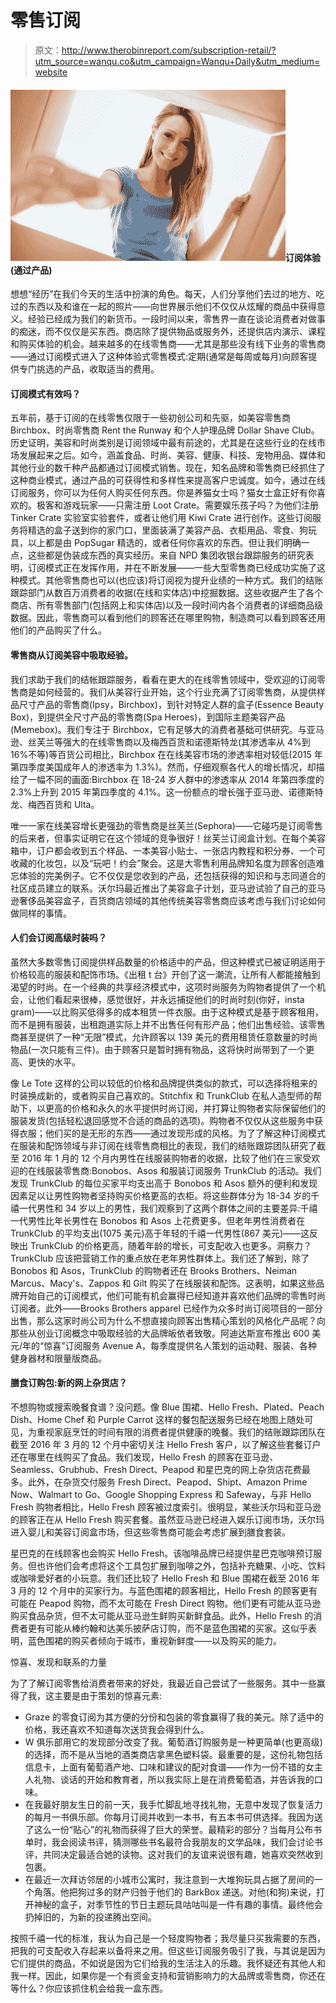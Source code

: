 # 零售订阅

> 原文：<http://www.therobinreport.com/subscription-retail/?utm_source=wanqu.co&utm_campaign=Wanqu+Daily&utm_medium=website>

#### ![RR Subscription Retail](img/a5c25634592a968fe0acbf3612bd6c3a.png)订阅体验(通过产品)

想想“经历”在我们今天的生活中扮演的角色。每天，人们分享他们去过的地方、吃过的东西以及和谁在一起的照片——向世界展示他们不仅仅从炫耀的商品中获得意义。经验已经成为我们的新货币。一段时间以来，零售界一直在谈论消费者对做事的痴迷，而不仅仅是买东西。商店除了提供物品或服务外，还提供店内演示、课程和购买体验的机会。越来越多的在线零售商——尤其是那些没有线下业务的零售商——通过订阅模式进入了这种体验式零售模式:定期(通常是每周或每月)向顾客提供专门挑选的产品，收取适当的费用。

#### 订阅模式有效吗？

五年前，基于订阅的在线零售仅限于一些初创公司和先驱，如美容零售商 Birchbox、时尚零售商 Rent the Runway 和个人护理品牌 Dollar Shave Club。历史证明，美容和时尚类别是订阅领域中最有前途的，尤其是在这些行业的在线市场发展起来之后。如今，涵盖食品、时尚、美容、健康、科技、宠物用品、媒体和其他行业的数千种产品都通过订阅模式销售。现在，知名品牌和零售商已经抓住了这种商业模式，通过产品的可获得性和多样性来提高客户忠诚度。如今，通过在线订阅服务，你可以为任何人购买任何东西。你是养猫女士吗？猫女士盒正好有你喜欢的。极客和游戏玩家——只需注册 Loot Crate。需要娱乐孩子吗？为他们注册 Tinker Crate 实验室实验套件，或者让他们用 Kiwi Crate 进行创作。这些订阅服务将精选的盒子送到你的家门口，里面装满了美容产品、衣柜用品、零食、狗玩具，以上都是由 PopSugar 精选的，或者任何你喜欢的东西。但让我们明确一点，这些都是伪装成东西的真实经历。来自 NPD 集团收银台跟踪服务的研究表明，订阅模式正在发挥作用，并在不断发展——一些大型零售商已经成功实施了这种模式。其他零售商也可以(也应该)将订阅视为提升业绩的一种方式。我们的结账跟踪部门从数百万消费者的收据(在线和实体店)中挖掘数据。这些收据产生了各个商店、所有零售部门(包括网上和实体店)以及一段时间内各个消费者的详细商品级数据。因此，零售商可以看到他们的顾客还在哪里购物，制造商可以看到顾客还用他们的产品购买了什么。

#### 零售商从订阅美容中吸取经验。

我们求助于我们的结帐跟踪服务，看看在更大的在线零售领域中，受欢迎的订阅零售商是如何经营的。我们从美容行业开始，这个行业充满了订阅零售商，从提供样品尺寸产品的零售商(Ipsy，Birchbox)，到针对特定人群的盒子(Essence Beauty Box)，到提供全尺寸产品的零售商(Spa Heroes)，到国际主题美容产品(Memebox)。我们专注于 Birchbox，它有足够大的消费者基础可供研究。与亚马逊、丝芙兰等强大的在线零售商以及梅西百货和诺德斯特龙(其渗透率从 4%到 16%不等)等百货公司相比，Birchbox 在在线美容市场的渗透率相对较低(2015 年第四季度美国成年人的渗透率为 1.3%)。然而，仔细观察各代人的增长情况，却描绘了一幅不同的画面:Birchbox 在 18-24 岁人群中的渗透率从 2014 年第四季度的 2.3%上升到 2015 年第四季度的 4.1%。这一份额点的增长强于亚马逊、诺德斯特龙、梅西百货和 Ulta。

唯一一家在线美容增长更强劲的零售商是丝芙兰(Sephora)——它碰巧是订阅零售的后来者，但事实证明它在这个领域的竞争很好！丝芙兰订阅盒计划。在每个美容箱中，订户都会收到五个样品、一本美容小贴士、一张店内教程和积分券、一个可收藏的化妆包，以及“玩吧！约会”聚会。这是大零售利用品牌知名度为顾客创造难忘体验的完美例子。它不仅仅是您收到的产品，还包括获得的知识和与志同道合的社区成员建立的联系。沃尔玛最近推出了美容盒子计划，亚马逊试验了自己的亚马逊奢侈品美容盒子，百货商店领域的其他传统美容零售商应该考虑与我们讨论如何做同样的事情。

#### 人们会订阅高级时装吗？

虽然大多数零售订阅提供样品数量的价格适中的产品，但这种模式已被证明适用于价格较高的服装和配饰市场。《出租 t 台》开创了这一潮流，让所有人都能接触到渴望的时尚。在一个经典的共享经济模式中，这项时尚服务为购物者提供了一个机会，让他们看起来很棒，感觉很好，并永远捕捉他们的时尚时刻(你好，insta gram)——以比购买低得多的成本租赁一件衣服。由于这种模式是基于顾客租用，而不是拥有服装，出租跑道实际上并不出售任何有形产品；他们出售经验。该零售商甚至提供了一种“无限”模式，允许顾客以 139 美元的费用租赁任意数量的时尚物品(一次只能有三件)。由于顾客只是暂时拥有物品，这将快时尚带到了一个更高、更快的水平。

像 Le Tote 这样的公司以较低的价格和品牌提供类似的款式，可以选择将租来的时装换成新的，或者购买自己喜欢的。Stitchfix 和 TrunkClub 在私人造型师的帮助下，以更高的价格和永久的水平提供时尚订阅，并打算让购物者实际保留他们的服装发货(包括轻松退回感觉不合适的商品的选项)。购物者不仅仅从这些服务中获得衣服；他们买的是无形的东西——通过发现形成的风格。为了了解这种订阅模式在服装和配饰领域与非订阅在线零售商相比的表现，我们的结账跟踪团队研究了截至 2016 年 1 月的 12 个月内男性在线服装购物者的收据，比较了他们在三家受欢迎的在线服装零售商:Bonobos、Asos 和服装订阅服务 TrunkClub 的活动。我们发现 TrunkClub 的每位买家平均支出高于 Bonobos 和 Asos 额外的便利和发现因素足以让男性购物者坚持购买价格更高的衣柜。将这些群体分为 18-34 岁的千禧一代男性和 34 岁以上的男性，我们观察到了这两个群体之间的主要差异:千禧一代男性比年长男性在 Bonobos 和 Asos 上花费更多。但老年男性消费者在 TrunkClub 的平均支出(1075 美元)高于年轻的千禧一代男性(867 美元)——这反映出 TrunkClub 的价格更高，随着年龄的增长，可支配收入也更多。洞察力？TrunkClub 应该把营销工作的重点放在老年男性群体上。我们还了解到，除了 Bonobos 和 Asos，TrunkClub 的购物者还在 Brooks Brothers、Neiman Marcus、Macy's、Zappos 和 Gilt 购买了在线服装和配饰。这表明，如果这些品牌开始自己的订阅模式，他们可能有机会赢得已经知道并喜欢他们品牌的零售时尚订阅者。此外——Brooks Brothers apparel 已经作为众多时尚订阅项目的一部分出售，那么这家时尚公司为什么不想直接向顾客出售精心策划的风格化产品呢？向那些从创业订阅概念中吸取经验的大品牌皈依者致敬。阿迪达斯宣布推出 600 美元/年的“惊喜”订阅服务 Avenue A，每季度提供名人策划的运动鞋、服装、各种健身器材和限量版商品。

#### 膳食订购包:新的网上杂货店？

不想购物或搜索晚餐食谱？没问题。像 Blue 围裙、Hello Fresh、Plated、Peach Dish、Home Chef 和 Purple Carrot 这样的餐包配送服务已经在地图上随处可见，为重视家庭烹饪的时间有限的消费者提供健康的晚餐。我们的结账跟踪团队在截至 2016 年 3 月的 12 个月中密切关注 Hello Fresh 客户，以了解这些套餐订户还在哪里在线购买了食品。我们发现，Hello Fresh 的顾客在亚马逊、Seamless、Grubhub、Fresh Direct、Peapod 和星巴克的网上杂货店花费最多。此外，在杂货交付服务 Fresh Direct、Peapod、Shipt、Amazon Prime Now、Walmart to Go、Google Shopping Express 和 Safeway，与非 Hello Fresh 购物者相比，Hello Fresh 顾客被过度索引。很明显，某些沃尔玛和亚马逊的顾客正在从 Hello Fresh 购买套餐。虽然亚马逊已经进入娱乐订阅市场，沃尔玛进入婴儿和美容订阅盒市场，但这些零售商可能会考虑扩展到膳食套装。

星巴克的在线顾客也会购买 Hello Fresh。该咖啡品牌已经提供星巴克咖啡预订服务。但也许他们会考虑将这个工具包扩展到咖啡之外，包括补充糖果、小吃、饮料或咖啡爱好者的小玩意。我们还比较了 Hello Fresh 和 Blue 围裙在截至 2016 年 3 月的 12 个月中的买家行为。与蓝色围裙的顾客相比，Hello Fresh 的顾客更有可能在 Peapod 购物，而不太可能在 Fresh Direct 购物。他们更有可能从亚马逊购买食品杂货，但不太可能从亚马逊生鲜购买新鲜食品。此外，Hello Fresh 的消费者更有可能从棒约翰和达美乐披萨店订购，而不是蓝色围裙的买家。这似乎表明，蓝色围裙的购买者倾向于城市，重视新鲜度——以及购买的能力。

惊喜、发现和联系的力量

为了了解订阅零售给消费者带来的好处，我最近自己尝试了一些服务。其中一些赢得了我，这主要是由于策划的惊喜元素:

*   Graze 的零食订阅为其方便的分份和包装的零食赢得了我的美元。除了适中的价格，我还喜欢不知道每次送货我会得到什么。
*   W 俱乐部用它的发现部分改变了我。葡萄酒订购服务是一种更简单(也更高级)的选择，而不是从当地的酒类商店拿黑色塑料袋。最重要的是，这份礼物包括信息卡，上面有葡萄酒产地、口味和建议的配对食谱——作为一份不错的女主人礼物、谈话的开始和教育者，所以我实际上是在消费葡萄酒，并告诉我的口味。
*   在我最好朋友生日的前一天，我手忙脚乱地寻找礼物，无意中发现了恢复活力的每月一书俱乐部。你每月订阅并收到一本书，有五本书可供选择。我因为送了这么一份“贴心”的礼物而获得了巨大的荣誉。最精彩的部分？当每月公布书单时，我会阅读书评，猜测哪些书名最符合我朋友的文学品味，我们会讨论书评，共同决定最适合她的读物。这对我们的友谊来说很有趣，她喜欢突然收到包裹。
*   在最近一次拜访邻居的小城市公寓时，我注意到一大堆狗玩具占据了房间的一个角落。他把狗过多的财产归咎于他们的 BarkBox 递送。对他(和狗)来说，打开神秘的盒子，对季节性的节日主题玩具咕咕叫是一件有趣的事情。最终他会扔掉旧的，为新的投递腾出空间。

按照千禧一代的标准，我认为自己是一个轻度购物者；我尽量只买我需要的东西，把我的可支配收入存起来以备将来之用。但这些订阅服务吸引了我，与其说是因为它们提供的商品，不如说是因为它们给我的生活注入的乐趣。我怀疑还有其他人和我一样。因此，如果你是一个有资金支持和营销影响力的大品牌或零售商，你还在等什么？你应该抓住机会给我一盒东西。